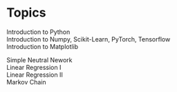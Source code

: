 # Topics <br>
Introduction to Python <br>
Introduction to Numpy, Scikit-Learn, PyTorch, Tensorflow <br>
Introduction to Matplotlib <br>

Simple Neutral Nework  <br>
Linear Regression I  <br>
Linear Regression II  <br>
Markov Chain  <br>
